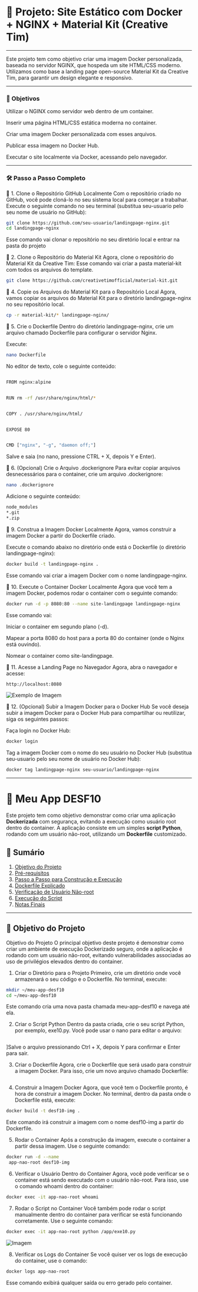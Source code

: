 # 🚀 Projeto: Site Estático com Docker + NGINX + Material Kit (Creative Tim)
---
Este projeto tem como objetivo criar uma imagem Docker personalizada, baseada no servidor NGINX, que hospeda um site HTML/CSS moderno. Utilizamos como base a landing page open-source Material Kit da Creative Tim, para garantir um design elegante e responsivo.

---
### 📌 Objetivos
Utilizar o NGINX como servidor web dentro de um container.

Inserir uma página HTML/CSS estática moderna no container.

Criar uma imagem Docker personalizada com esses arquivos.

Publicar essa imagem no Docker Hub.

Executar o site localmente via Docker, acessando pelo navegador.

---
### 🛠️ Passo a Passo Completo
🔹 1. Clone o Repositório GitHub Localmente
Com o repositório criado no GitHub, você pode cloná-lo no seu sistema local para começar a trabalhar. Execute o seguinte comando no seu terminal (substitua seu-usuario pelo seu nome de usuário no GitHub):
```bash
git clone https://github.com/seu-usuario/landingpage-nginx.git
cd landingpage-nginx

```
Esse comando vai clonar o repositório no seu diretório local e entrar na pasta do projeto

🔹 2. Clone o Repositório do Material Kit
Agora, clone o repositório do Material Kit da Creative Tim:
Esse comando vai criar a pasta material-kit com todos os arquivos do template.

```bash
git clone https://github.com/creativetimofficial/material-kit.git

```
🔹 4. Copie os Arquivos do Material Kit para o Repositório Local
Agora, vamos copiar os arquivos do Material Kit para o diretório landingpage-nginx no seu repositório local.
```bash
cp -r material-kit/* landingpage-nginx/

```

🔹 5. Crie o Dockerfile
Dentro do diretório landingpage-nginx, crie um arquivo chamado Dockerfile para configurar o servidor Nginx.

Execute:


```bash
nano Dockerfile

```
No editor de texto, cole o seguinte conteúdo:
```bash

FROM nginx:alpine


RUN rm -rf /usr/share/nginx/html/*


COPY . /usr/share/nginx/html/


EXPOSE 80


CMD ["nginx", "-g", "daemon off;"]

```
Salve e saia (no nano, pressione CTRL + X, depois Y e Enter).

🔹 6. (Opcional) Crie o Arquivo .dockerignore
Para evitar copiar arquivos desnecessários para o container, crie um arquivo .dockerignore:
```bash
nano .dockerignore
```
Adicione o seguinte conteúdo:
```bash
node_modules
*.git
*.zip

```
🔹 9. Construa a Imagem Docker Localmente
Agora, vamos construir a imagem Docker a partir do Dockerfile criado.

Execute o comando abaixo no diretório onde está o Dockerfile (o diretório landingpage-nginx):
```bash
docker build -t landingpage-nginx .

```

Esse comando vai criar a imagem Docker com o nome landingpage-nginx.



🔹 10. Execute o Container Docker Localmente
Agora que você tem a imagem Docker, podemos rodar o container com o seguinte comando:

```bash
docker run -d -p 8080:80 --name site-landingpage landingpage-nginx

```
Esse comando vai:

Iniciar o container em segundo plano (-d).

Mapear a porta 8080 do host para a porta 80 do container (onde o Nginx está ouvindo).

Nomear o container como site-landingpage.


🔹 11. Acesse a Landing Page no Navegador
Agora, abra o navegador e acesse:
```bash
http://localhost:8080

```
 <img src="https://github.com/user-attachments/assets/4754eefc-c6b5-4e4c-baf1-c96ba5c53de2" alt="Exemplo de Imagem">

🔹 12. (Opcional) Subir a Imagem Docker para o Docker Hub
Se você deseja subir a imagem Docker para o Docker Hub para compartilhar ou reutilizar, siga os seguintes passos:

Faça login no Docker Hub:
```bash
docker login

```

Tag a imagem Docker com o nome do seu usuário no Docker Hub (substitua seu-usuario pelo seu nome de usuário no Docker Hub):

```bash
docker tag landingpage-nginx seu-usuario/landingpage-nginx

```


---

# 🚀 **Meu App DESF10**

Este projeto tem como objetivo demonstrar como criar uma aplicação **Dockerizada** com segurança, evitando a execução como usuário root dentro do container. A aplicação consiste em um simples **script Python**, rodando com um usuário não-root, utilizando um **Dockerfile** customizado.

## 📑 **Sumário**

1. [Objetivo do Projeto](#objetivo-do-projeto)
2. [Pré-requisitos](#pré-requisitos)
3. [Passo a Passo para Construção e Execução](#passo-a-passo-para-construção-e-execução)
4. [Dockerfile Explicado](#dockerfile-explicado)
5. [Verificação de Usuário Não-root](#verificação-de-usuário-não-root)
6. [Execução do Script](#execução-do-script)
7. [Notas Finais](#notas-finais)

---

## 🎯 **Objetivo do Projeto**

Objetivo do Projeto
O principal objetivo deste projeto é demonstrar como criar um ambiente de execução Dockerizado seguro, onde a aplicação é rodando com um usuário não-root, evitando vulnerabilidades associadas ao uso de privilégios elevados dentro do container.



1. Criar o Diretório para o Projeto
Primeiro, crie um diretório onde você armazenará o seu código e o Dockerfile. No terminal, execute:


```bash
mkdir ~/meu-app-desf10
cd ~/meu-app-desf10

```
Este comando cria uma nova pasta chamada meu-app-desf10 e navega até ela.



2. Criar o Script Python
Dentro da pasta criada, crie o seu script Python, por exemplo, exe10.py. Você pode usar o nano para editar o arquivo:

```bash


```
]Salve o arquivo pressionando Ctrl + X, depois Y para confirmar e Enter para sair.



3. Criar o Dockerfile
Agora, crie o Dockerfile que será usado para construir a imagem Docker. Para isso, crie um novo arquivo chamado Dockerfile:
```bash


```


4. Construir a Imagem Docker
Agora, que você tem o Dockerfile pronto, é hora de construir a imagem Docker. No terminal, dentro da pasta onde o Dockerfile está, execute:


```bash
docker build -t desf10-img .

```


Este comando irá construir a imagem com o nome desf10-img a partir do Dockerfile.


5. Rodar o Container
Após a construção da imagem, execute o container a partir dessa imagem. Use o seguinte comando:

```bash
docker run -d --name
 app-nao-root desf10-img
```
6. Verificar o Usuário Dentro do Container
Agora, você pode verificar se o container está sendo executado com o usuário não-root. Para isso, use o comando whoami dentro do container:



```bash
docker exec -it app-nao-root whoami
```

7. Rodar o Script no Container
Você também pode rodar o script manualmente dentro do container para verificar se está funcionando corretamente. Use o seguinte comando:

```bash
docker exec -it app-nao-root python /app/exe10.py

```
<img src="https://github.com/user-attachments/assets/7558a041-65d1-41d0-9459-503978bc779f" alt="Imagem">

8. Verificar os Logs do Container
Se você quiser ver os logs de execução do container, use o comando:

```bash
docker logs app-nao-root

```
Esse comando exibirá qualquer saída ou erro gerado pelo container.



